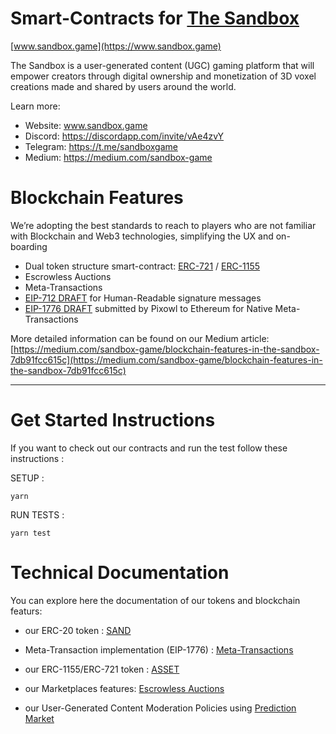 Smart-Contracts for [The Sandbox](https://www.sandbox.game)
==================================
[www.sandbox.game](https://www.sandbox.game)

The Sandbox is a user-generated content (UGC) gaming platform that will empower creators through digital ownership and monetization of 3D voxel creations made and shared by users around the world.

Learn more:
- Website: www.sandbox.game
- Discord: https://discordapp.com/invite/vAe4zvY
- Telegram: https://t.me/sandboxgame
- Medium: https://medium.com/sandbox-game



Blockchain Features
==================================

We’re adopting the best standards to reach to players who are not familiar with Blockchain and Web3 technologies, simplifying the UX and on-boarding 

- Dual token structure smart-contract: [ERC-721](https://eips.ethereum.org/EIPS/eip-721) / [ERC-1155](https://eips.ethereum.org/EIPS/eip-1155)
- Escrowless Auctions
- Meta-Transactions
- [EIP-712 DRAFT](https://eips.ethereum.org/EIPS/eip-712) for Human-Readable signature messages
- [EIP-1776 DRAFT](https://github.com/ethereum/EIPs/issues/1776) submitted by Pixowl to Ethereum for Native Meta-Transactions

More detailed information can be found on our Medium article: [https://medium.com/sandbox-game/blockchain-features-in-the-sandbox-7db91fcc615c](https://medium.com/sandbox-game/blockchain-features-in-the-sandbox-7db91fcc615c)

-----------

Get Started Instructions
==================================

If you want to check out our contracts and run the test follow these instructions :

SETUP :

```
yarn
```

RUN TESTS :

```
yarn test
```


Technical Documentation
==================================

You can explore here the documentation of our tokens and blockchain featurs:
- our ERC-20 token  : [SAND](documentation/Sand.md)
- Meta-Transaction implementation (EIP-1776) : [Meta-Transactions](documentation/meta_transactions.md)

- our ERC-1155/ERC-721 token  : [ASSET](documentation/Asset.md)

- our Marketplaces features: [Escrowless Auctions](documentation/escrow_less_auctions.md)
- our User-Generated Content Moderation Policies using [Prediction Market](documentation/curation.md)
